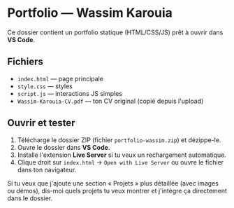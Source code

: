 # Portfolio — Wassim Karouia

Ce dossier contient un portfolio statique (HTML/CSS/JS) prêt à ouvrir dans **VS Code**.

## Fichiers
- `index.html` — page principale
- `style.css` — styles
- `script.js` — interactions JS simples
- `Wassim-Karouia-CV.pdf` — ton CV original (copié depuis l'upload)

## Ouvrir et tester
1. Télécharge le dossier ZIP (fichier `portfolio-wassim.zip`) et dézippe-le.
2. Ouvre le dossier dans **VS Code**.
3. Installe l'extension **Live Server** si tu veux un rechargement automatique.
4. Clique droit sur `index.html` → `Open with Live Server` ou ouvre le fichier dans ton navigateur.

Si tu veux que j'ajoute une section « Projets » plus détaillée (avec images ou démos), dis-moi quels projets tu veux montrer et j'intègre ça directement dans le dossier.
